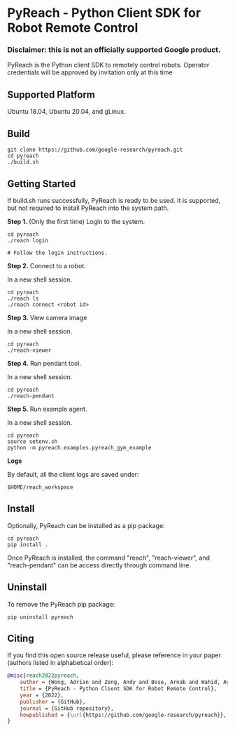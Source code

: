 # PyReach - Python Client SDK for Robot Remote Control

### Disclaimer: this is not an officially supported Google product.

PyReach is the Python client SDK to remotely control robots.
Operator credentials will be approved by invitation only at this time

## Supported Platform

Ubuntu 18.04, Ubuntu 20.04, and gLinux.

## Build

```shell
git clone https://github.com/google-research/pyreach.git
cd pyreach
./build.sh
```

## Getting Started

If build.sh runs successfully, PyReach is ready to be used. It is supported,
but not required to install PyReach into the system path.

**Step 1.** (Only the first time) Login to the system.

```shell
cd pyreach
./reach login

# Follow the login instructions.
```

**Step 2.** Connect to a robot.

In a new shell session.

```shell
cd pyreach
./reach ls
./reach connect <robot id>
```

**Step 3.** View camera image

In a new shell session.

```shell
cd pyreach
./reach-viewer
```

**Step 4.** Run pendant tool.

In a new shell session.

```shell
cd pyreach
./reach-pendant
```

**Step 5.** Run example agent.

In a new shell session.

```shell
cd pyreach
source setenv.sh
python -m pyreach.examples.pyreach_gym_example
```


**Logs**

By default, all the client logs are saved under:

```shell
$HOME/reach_workspace
```

## Install

Optionally, PyReach can be installed as a pip package:

```shell
cd pyreach
pip install .
```

Once PyReach is installed, the command "reach", "reach-viewer", and "reach-pendant" can be access directly through command line.

## Uninstall

To remove the PyReach pip package:

```shell
pip uninstall pyreach
```

## Citing

If you find this open source release useful, please reference in your paper (authors listed in alphabetical order):

```bibtex
@misc{reach2022pyreach,
    author = {Wong, Adrian and Zeng, Andy and Bose, Arnab and Wahid, Ayzaan and Kalashnikov, Dmitry and Krasin, Ivan and Varley, Jake and Lee, Johnny and Tompson, Jonathan and Attarian, Maria and Florence, Pete and Baruch, Robert and Xu, Sichun and Welker, Stefan and Sindhwani, Vikas and Vanhoucke, Vincent and Gramlich, Wayne},
    title = {PyReach - Python Client SDK for Robot Remote Control},
    year = {2022},
    publisher = {GitHub},
    journal = {GitHub repository},
    howpublished = {\url{https://github.com/google-research/pyreach}},
}
```